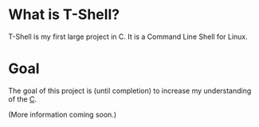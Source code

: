 # What is T-Shell?

  T-Shell is my first large project in C. It is a Command Line Shell for Linux.
  
# Goal
  The goal of this project is (until completion) to increase my understanding of the [C][C Programming Language].
  
  (More information coming soon.)
  
[C Programming Language]: http://en.wikipedia.org/wiki/C_(programming_language)

